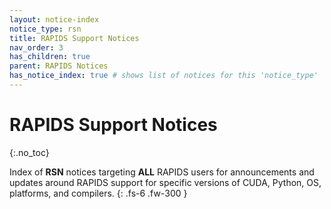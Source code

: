 ```yaml
---
layout: notice-index
notice_type: rsn
title: RAPIDS Support Notices
nav_order: 3
has_children: true
parent: RAPIDS Notices
has_notice_index: true # shows list of notices for this 'notice_type'
---
```


# RAPIDS Support Notices
{:.no_toc}

Index of **RSN** notices targeting **ALL** RAPIDS users for announcements and updates around RAPIDS support for specific versions of CUDA, Python, OS, platforms, and compilers.
{: .fs-6 .fw-300 }
